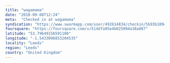 ```yaml
---
title: "wagamama"
date: "2018-09-08T12:24"
meta:  "Checked in at wagamama"
syndication: "https://www.swarmapp.com/user/492614834/checkin/5b93b189419a9e003954cde8"
foursquare: "https://foursquare.com/v/514dfa95e4b025094a38a087"
latitude: "53.79649156591108"
longitude: "-1.5433096853204535"
locality: "Leeds"
region: "Leeds"
country: "United Kingdom"
---
```


